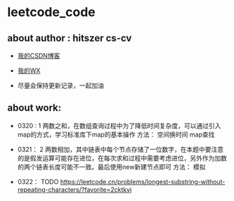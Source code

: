 # leetcode_code

## about author : hitszer cs-cv

- [我的CSDN博客](https://blog.csdn.net/qq_43528044)

- [我的WX](z1060856152)

- 尽量会保持更新记录，一起加油


## about work:

- 0320 : 1 两数之和，在数组查询过程中为了降低时间复杂度，可以通过引入map的方式，学习标准库下map的基本操作 方法： 空间换时间  map查找

- 0321： 2 两数相加，其中链表中每个节点存储了一位数字，在本题中要注意的是假发运算可能存在进位，在每次求和过程中需要考虑进位，另外作为加数的两个链表长度可能不一致。最后使用new新建节点即可 方法： 模拟

- 0322： TODO https://leetcode.cn/problems/longest-substring-without-repeating-characters/?favorite=2cktkvj